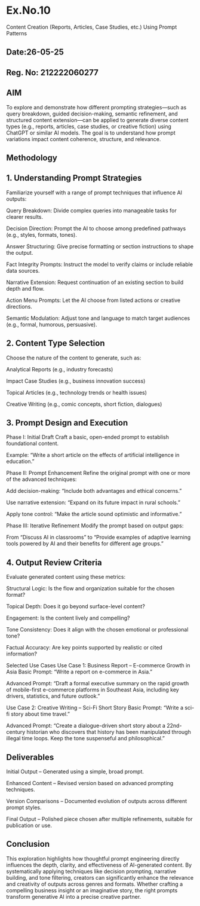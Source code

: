 # Ex.No.10
Content Creation (Reports, Articles, Case Studies, etc.) Using Prompt Patterns

## Date:26-05-25
## Reg. No: 212222060277

## AIM
To explore and demonstrate how different prompting strategies—such as query breakdown, guided decision-making, semantic refinement, and structured content extension—can be applied to generate diverse content types (e.g., reports, articles, case studies, or creative fiction) using ChatGPT or similar AI models. The goal is to understand how prompt variations impact content coherence, structure, and relevance.

## Methodology
## 1. Understanding Prompt Strategies
Familiarize yourself with a range of prompt techniques that influence AI outputs:

Query Breakdown: Divide complex queries into manageable tasks for clearer results.

Decision Direction: Prompt the AI to choose among predefined pathways (e.g., styles, formats, tones).

Answer Structuring: Give precise formatting or section instructions to shape the output.

Fact Integrity Prompts: Instruct the model to verify claims or include reliable data sources.

Narrative Extension: Request continuation of an existing section to build depth and flow.

Action Menu Prompts: Let the AI choose from listed actions or creative directions.

Semantic Modulation: Adjust tone and language to match target audiences (e.g., formal, humorous, persuasive).

## 2. Content Type Selection
Choose the nature of the content to generate, such as:

Analytical Reports (e.g., industry forecasts)

Impact Case Studies (e.g., business innovation success)

Topical Articles (e.g., technology trends or health issues)

Creative Writing (e.g., comic concepts, short fiction, dialogues)

## 3. Prompt Design and Execution
Phase I: Initial Draft
Craft a basic, open-ended prompt to establish foundational content.

Example: “Write a short article on the effects of artificial intelligence in education.”

Phase II: Prompt Enhancement
Refine the original prompt with one or more of the advanced techniques:

Add decision-making: “Include both advantages and ethical concerns.”

Use narrative extension: “Expand on its future impact in rural schools.”

Apply tone control: “Make the article sound optimistic and informative.”

Phase III: Iterative Refinement
Modify the prompt based on output gaps:

From “Discuss AI in classrooms” to “Provide examples of adaptive learning tools powered by AI and their benefits for different age groups.”

## 4. Output Review Criteria
Evaluate generated content using these metrics:

Structural Logic: Is the flow and organization suitable for the chosen format?

Topical Depth: Does it go beyond surface-level content?

Engagement: Is the content lively and compelling?

Tone Consistency: Does it align with the chosen emotional or professional tone?

Factual Accuracy: Are key points supported by realistic or cited information?

Selected Use Cases
Use Case 1: Business Report – E-commerce Growth in Asia
Basic Prompt: “Write a report on e-commerce in Asia.”

Advanced Prompt: “Draft a formal executive summary on the rapid growth of mobile-first e-commerce platforms in Southeast Asia, including key drivers, statistics, and future outlook.”

Use Case 2: Creative Writing – Sci-Fi Short Story
Basic Prompt: “Write a sci-fi story about time travel.”

Advanced Prompt: “Create a dialogue-driven short story about a 22nd-century historian who discovers that history has been manipulated through illegal time loops. Keep the tone suspenseful and philosophical.”

## Deliverables
Initial Output – Generated using a simple, broad prompt.

Enhanced Content – Revised version based on advanced prompting techniques.

Version Comparisons – Documented evolution of outputs across different prompt styles.

Final Output – Polished piece chosen after multiple refinements, suitable for publication or use.

## Conclusion
This exploration highlights how thoughtful prompt engineering directly influences the depth, clarity, and effectiveness of AI-generated content. By systematically applying techniques like decision prompting, narrative building, and tone filtering, creators can significantly enhance the relevance and creativity of outputs across genres and formats. Whether crafting a compelling business insight or an imaginative story, the right prompts transform generative AI into a precise creative partner.
